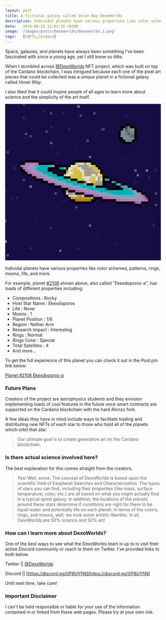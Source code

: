 ```yaml
---
layout: post
title: A fictional galaxy called Veran Way DexoWorlds
description: Individal planets have various properties like color schemes, patterns, rings, moons, life, and more. 
date:   2019-08-15 15:01:35 +0300
image: '/images/posts/dexoworlds/dexoworlds_1.png'
tags:   [CNFTs,Cardano]
---
```

Space, galaxies, and planets have always been something I've been fascinated with since a young age, yet I still know so little. 

When I stumbled across [@DexoWorlds](https://twitter.com/DexoWorlds) NFT project, which was built on top of the Cardano blockchain, I was intrigued because each one of the pixel art pieces that could be collected was a unique planet in a fictional galaxy called *Veran Way*. 

I also liked that it could inspire people of all ages to learn more about science and the simplicity of the art itself. 

![](/images/posts/dexoworlds/dexoworlds_5.png)

Individal planets have various properties like color schemes, patterns, rings, moons, life, and more. 

For example, planet [#2108](https://pool.pm/862cd06c4504de6114a29e0b863751ee84ad455493d43aeeb727d896.DexoWorld2108) shown above, also called "Ekexdoporos-a", has loads of different properties including: 

- Compositions : Rocky 
- Host Star Name : Ekexdoporos
- Life : None
- Moons : 1
- Planet Position : 1/6
- Region : Nether Arm
- Research Impact : Interesting
- Rings : Normal
- Rings Color : Special 
- Total Satellites : 4
- And more...

To get the full experience of this planet you can check it out in the Pool.pm link below. 

[Planet #2108 Ekexdoporos-a](https://pool.pm/862cd06c4504de6114a29e0b863751ee84ad455493d43aeeb727d896.DexoWorld2108) 

### Future Plans
Creators of the project are astrophysics students and they envision implementing loads of cool features in the future once smart contracts are supported on the Cardano blockchain with the hard Alonzo fork.  

A few ideas they have in mind include ways to facilitate trading and distributing new NFTs of each star to those who hold all of the planets which orbit that star.

> Our ultimate goal is to create generative art on the Cardano blockchain.

### Is there actual science involved here?
The best explanation for this comes straight from the creators. 

> Yes! Well, some. The concept of DexoWorlds is based upon the scientific field of Exoplanet Searches and Characterization. The types of stars you can find, including their properties (like mass, surface temperature, color, etc.) are all based on what you might actually find in a typical spiral galaxy. In addition, the locations of the planets around these stars determine if conditions are right for there to be liquid water and potentially life on each planet. In terms of the colors, rings, and moons, well, we took some artistic liberties. In all, DexoWorlds are 50% science and 50% art!

### How can I learn more about DexoWorlds? 
One of the best ways to see what the DexoWorlds team is up to is visit  their active Discord community or reach to them on Twitter. I've provided links to both below. 

Twitter || [@DexoWorlds](https://twitter.com/DexoWorlds)  

Discord || [https://discord.gg/GP8UYfjN](https://discord.gg/GP8UYfjN)

Until next time, take care! 

### Important Disclaimer
I can't be held responsible or liable for your use of the information contained in or linked from these web pages. Please try at your own risk.

